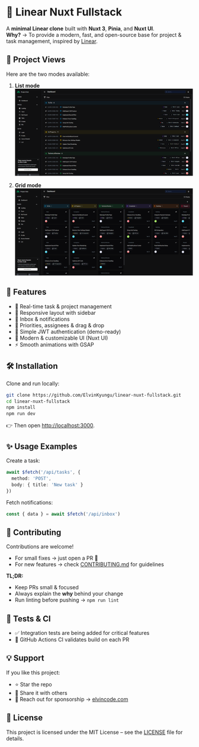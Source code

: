 # 📌 Linear Nuxt Fullstack

A **minimal Linear clone** built with **Nuxt 3**, **Pinia**, and **Nuxt UI**.  
**Why?** → To provide a modern, fast, and open-source base for project & task management, inspired by [Linear](https://linear.app).

## 👀 Project Views

Here are the two modes available:

1. **List mode**  
![List mode](./public/images/preview1.png)

2. **Grid mode**  
![Grid mode](./public/images/preview2.png)

## 🚀 Features

- 📂 Real-time task & project management  
- 📱 Responsive layout with sidebar  
- 🔔 Inbox & notifications  
- 🎯 Priorities, assignees & drag & drop  
- 🔑 Simple JWT authentication (demo-ready)  
- 🎨 Modern & customizable UI (Nuxt UI)  
- ⚡ Smooth animations with GSAP  

## 🛠️ Installation

Clone and run locally:

```bash
git clone https://github.com/ElvinKyungu/linear-nuxt-fullstack.git
cd linear-nuxt-fullstack
npm install
npm run dev
```

👉 Then open [http://localhost:3000](http://localhost:3000).

## ✨ Usage Examples

Create a task:

```ts
await $fetch('/api/tasks', {
  method: 'POST',
  body: { title: 'New task' }
})
```

Fetch notifications:

```ts
const { data } = await $fetch('/api/inbox')
```

## 🤝 Contributing

Contributions are welcome!

* For small fixes → just open a PR 🚦
* For new features → check [CONTRIBUTING.md](./CONTRIBUTING.md) for guidelines

**TL;DR:**

* Keep PRs small & focused
* Always explain the **why** behind your change
* Run linting before pushing → `npm run lint`

## 🧪 Tests & CI

* ✅ Integration tests are being added for critical features
* 🔄 GitHub Actions CI validates build on each PR

## 💡 Support

If you like this project:

* ⭐ Star the repo
* 🔗 Share it with others
* 💌 Reach out for sponsorship → [elvincode.com](https://elvincode.com)

## 📄 License

This project is licensed under the MIT License – see the [LICENSE](./LICENSE) file for details.
